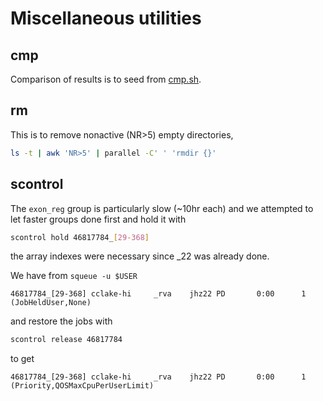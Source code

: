 # Miscellaneous utilities

## cmp

Comparison of results is to seed from [cmp.sh](cmp.sh).

## rm

This is to remove nonactive (NR>5) empty directories,

```bash
ls -t | awk 'NR>5' | parallel -C' ' 'rmdir {}'
```
## scontrol

The `exon_reg` group is particularly slow (~10hr each) and we attempted to let faster groups done first and hold it with

```bash
scontrol hold 46817784_[29-368]
```

the array indexes were necessary since _22 was already done.

We have from `squeue -u $USER`

```
46817784_[29-368] cclake-hi     _rva    jhz22 PD       0:00      1 (JobHeldUser,None)
```

and restore the jobs with

```bash
scontrol release 46817784
```

to get

```
46817784_[29-368] cclake-hi     _rva    jhz22 PD       0:00      1 (Priority,QOSMaxCpuPerUserLimit)
```
